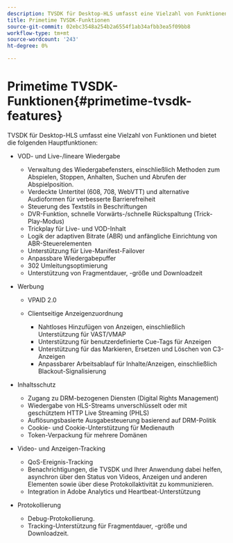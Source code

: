 ```yaml
---
description: TVSDK für Desktop-HLS umfasst eine Vielzahl von Funktionen und bietet die folgenden Hauptfunktionen
title: Primetime TVSDK-Funktionen
source-git-commit: 02ebc3548a254b2a6554f1ab34afbb3ea5f09bb8
workflow-type: tm+mt
source-wordcount: '243'
ht-degree: 0%

---
```


# Primetime TVSDK-Funktionen{#primetime-tvsdk-features}

TVSDK für Desktop-HLS umfasst eine Vielzahl von Funktionen und bietet die folgenden Hauptfunktionen:

* VOD- und Live-/lineare Wiedergabe

   * Verwaltung des Wiedergabefensters, einschließlich Methoden zum Abspielen, Stoppen, Anhalten, Suchen und Abrufen der Abspielposition.
   * Verdeckte Untertitel (608, 708, WebVTT) und alternative Audioformen für verbesserte Barrierefreiheit
   * Steuerung des Textstils in Beschriftungen
   * DVR-Funktion, schnelle Vorwärts-/schnelle Rückspaltung (Trick-Play-Modus)
   * Trickplay für Live- und VOD-Inhalt
   * Logik der adaptiven Bitrate (ABR) und anfängliche Einrichtung von ABR-Steuerelementen
   * Unterstützung für Live-Manifest-Failover
   * Anpassbare Wiedergabepuffer
   * 302 Umleitungsoptimierung
   * Unterstützung von Fragmentdauer, -größe und Downloadzeit

* Werbung

   * VPAID 2.0
   * Clientseitige Anzeigenzuordnung

      * Nahtloses Hinzufügen von Anzeigen, einschließlich Unterstützung für VAST/VMAP
      * Unterstützung für benutzerdefinierte Cue-Tags für Anzeigen
      * Unterstützung für das Markieren, Ersetzen und Löschen von C3-Anzeigen
      * Anpassbarer Arbeitsablauf für Inhalte/Anzeigen, einschließlich Blackout-Signalisierung

* Inhaltsschutz

   * Zugang zu DRM-bezogenen Diensten (Digital Rights Management)
   * Wiedergabe von HLS-Streams unverschlüsselt oder mit geschütztem HTTP Live Streaming (PHLS)
   * Auflösungsbasierte Ausgabesteuerung basierend auf DRM-Politik
   * Cookie- und Cookie-Unterstützung für Medienauth
   * Token-Verpackung für mehrere Domänen

* Video- und Anzeigen-Tracking

   * QoS-Ereignis-Tracking
   * Benachrichtigungen, die TVSDK und Ihrer Anwendung dabei helfen, asynchron über den Status von Videos, Anzeigen und anderen Elementen sowie über diese Protokollaktivität zu kommunizieren.
   * Integration in Adobe Analytics und Heartbeat-Unterstützung

* Protokollierung

   * Debug-Protokollierung.
   * Tracking-Unterstützung für Fragmentdauer, -größe und Downloadzeit.
